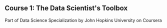 ## Course 1: The Data Scientist's Toolbox
Part of Data Science Specialization by John Hopkins University on Coursera